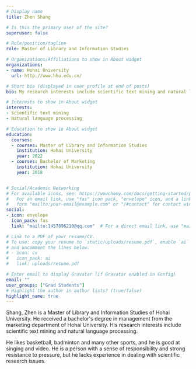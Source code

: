 ```yaml
---
# Display name
title: Zhen Shang

# Is this the primary user of the site?
superuser: false

# Role/position/tagline
role: Master of Library and Information Studies

# Organizations/Affiliations to show in About widget
organizations:
- name: Hohai University
  url: http://www.hhu.edu.cn/

# Short bio (displayed in user profile at end of posts)
bio: My research interests include scientific text mining and natural language processing.

# Interests to show in About widget
interests:
- Scientific text mining
- Natural language processing

# Education to show in About widget
education:
  courses:
  - courses: Master of Library and Information Studies
    institution: Hohai University
    year: 2022
  - courses: Bachelor of Marketing
    institution: Hohai University
    year: 2018


# Social/Academic Networking
# For available icons, see: https://wowchemy.com/docs/getting-started/page-builder/#icons
#   For an email link, use "fas" icon pack, "envelope" icon, and a link in the
#   form "mailto:your-email@example.com" or "/#contact" for contact widget.
social:
- icon: envelope
  icon_pack: fas
  link: "mailto:1457896210@qq.com"  # For a direct email link, use "mailto:1457896210@qq.com".

# Link to a PDF of your resume/CV.
# To use: copy your resume to `static/uploads/resume.pdf`, enable `ai` icons in `params.toml`, 
# and uncomment the lines below.
# - icon: cv
#   icon_pack: ai
#   link: uploads/resume.pdf

# Enter email to display Gravatar (if Gravatar enabled in Config)
email: ""
user_groups: ["Grad Students"]
# Highlight the author in author lists? (true/false)
highlight_name: true
---
```


Shang, Zhen is a Master of Library and Information Studies of Hohai University. He received a bachelor's degree in management from the marketing department of Hohai University. His research interests include scientific text mining and natural language processing.

He likes basketball, badminton and many other sports, and he is good at singing and video. He is a person with a sense of responsibility and strong resistance to pressure, but he lacks experience in dealing with scientific research issues. 
